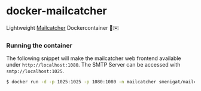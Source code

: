 # docker-mailcatcher
Lightweight [Mailcatcher](https://mailcatcher.me/) Dockercontainer 🐋✉️

### Running the container

The following snippet will make the mailcatcher web frontend available under `http://localhost:1080`. 
The SMTP Server can be accessed with `smtp://localhost:1025`.

```bash
$ docker run -d -p 1025:1025 -p 1080:1080 -n mailcatcher smenigat/mailcatcher
```